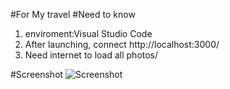 #For My travel
#Need to know
  1. enviroment:Visual Studio Code
  2. After launching, connect http://localhost:3000/
  3. Need internet to load all photos/
  
#Screenshot
  ![Screenshot](https://github.com/gogogohuang/Code_20000/blob/master/example/Code%20154%2020000.png)

